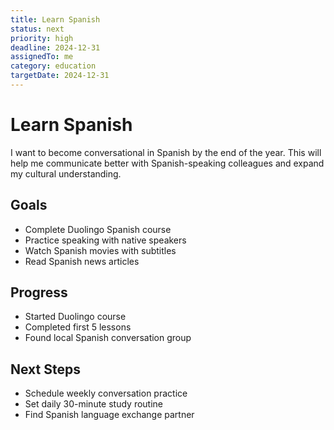 ```yaml
---
title: Learn Spanish
status: next
priority: high
deadline: 2024-12-31
assignedTo: me
category: education
targetDate: 2024-12-31
---
```


# Learn Spanish

I want to become conversational in Spanish by the end of the year. This will help me communicate better with Spanish-speaking colleagues and expand my cultural understanding.

## Goals
- Complete Duolingo Spanish course
- Practice speaking with native speakers
- Watch Spanish movies with subtitles
- Read Spanish news articles

## Progress
- Started Duolingo course
- Completed first 5 lessons
- Found local Spanish conversation group

## Next Steps
- Schedule weekly conversation practice
- Set daily 30-minute study routine
- Find Spanish language exchange partner
